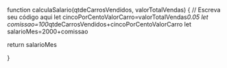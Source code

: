 function calculaSalario(qtdeCarrosVendidos, valorTotalVendas) {
 // Escreva seu código aqui
  let cincoPorCentoValorCarro=valorTotalVendas*0.05
 let comissao=100*qtdeCarrosVendidos+cincoPorCentoValorCarro
 let salarioMes=2000+comissao

 return salarioMes

}
